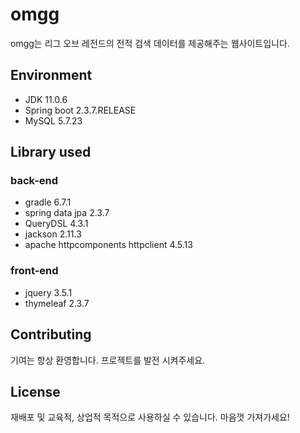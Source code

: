 # omgg

omgg는 리그 오브 레전드의 전적 검색 데이터를 제공해주는 웹사이트입니다.

## Environment

+ JDK 11.0.6
+ Spring boot 2.3.7.RELEASE
+ MySQL 5.7.23

## Library used

### back-end

+ gradle 6.7.1
+ spring data jpa 2.3.7
+ QueryDSL 4.3.1
+ jackson 2.11.3
+ apache httpcomponents httpclient 4.5.13

### front-end
+ jquery 3.5.1
+ thymeleaf 2.3.7

## Contributing

기여는 항상 환영합니다. 프로젝트를 발전 시켜주세요.

## License

재배포 및 교육적, 상업적 목적으로 사용하실 수 있습니다. 마음껏 가져가세요!

